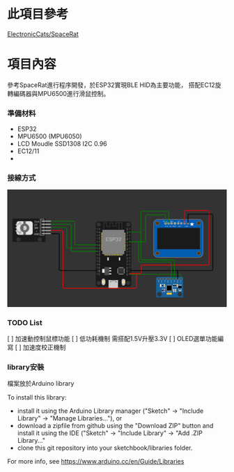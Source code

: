 # 此項目參考 
[ElectronicCats/SpaceRat](https://github.com/ElectronicCats/mpu6050)
# 項目內容

參考SpaceRat進行程序開發，於ESP32實現BLE HID為主要功能，
搭配EC12旋轉編碼器與MPU6500進行滑鼠控制。

### 準備材料

- ESP32
- MPU6500 (MPU6050)
- LCD Moudle SSD1308 I2C 0.96
- EC12/11
-
### 接線方式

<img src="https://github.com/Oliver0804/ESP32_SpaceRat/blob/main/pic/simlation.png"  />

### TODO List
 [ ] 加速動控制鼠標功能
 [ ] 低功耗機制 需搭配1.5V升壓3.3V
 [ ] OLED選單功能編寫
 [ ] 加速度校正機制


### library安裝
檔案放於Arduino library 

To install this library:

 - install it using the Arduino Library manager ("Sketch" -> "Include
   Library" -> "Manage Libraries..."), or
 - download a zipfile from github using the "Download ZIP" button and
   install it using the IDE ("Sketch" -> "Include Library" -> "Add .ZIP
   Library..."
 - clone this git repository into your sketchbook/libraries folder.

For more info, see https://www.arduino.cc/en/Guide/Libraries



